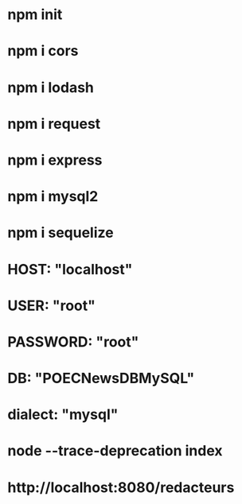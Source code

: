 # npm init
# npm i cors
# npm i lodash
# npm i request
# npm i express
# npm i mysql2
# npm i sequelize
# 
# HOST: "localhost"
# USER: "root"
# PASSWORD: "root"
# DB: "POECNewsDBMySQL"
# dialect: "mysql"
#
# node --trace-deprecation index
#
# http://localhost:8080/redacteurs